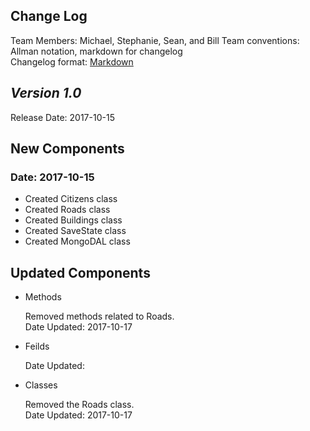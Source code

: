 ## Change Log

Team Members: Michael, Stephanie, Sean, and Bill
Team conventions: Allman notation, markdown for changelog  
Changelog format: [Markdown](https://github.com/adam-p/markdown-here/wiki/Markdown-Cheatsheet) 

## *Version 1.0*

Release Date: 2017-10-15

## New Components

### Date: 2017-10-15
- Created Citizens class
- Created Roads class
- Created Buildings class
- Created SaveState class
- Created MongoDAL class

## Updated Components

- Methods

	Removed methods related to Roads.  
	Date Updated: 2017-10-17  
	
- Feilds

   Date Updated:  
   
- Classes

	Removed the Roads class.  
	Date Updated: 2017-10-17  
